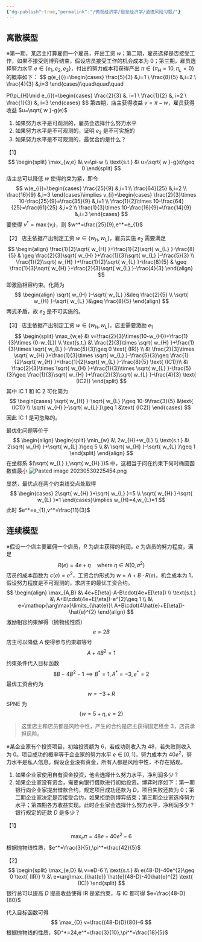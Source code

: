```yaml
---
{"dg-publish":true,"permalink":"/微观经济学/信息经济学/道德风险习题/"}
---
```


## 离散模型

※第一期，某店主打算雇佣一个雇员，开出工资 $w$；第二期，雇员选择是否接受工作，如果不接受则博弈结束，假设店员接受工作的机会成本为 0；第三期，雇员选择努力水平 $e\in \{e_{1},e_{2},e_{3}\}$，付出的努力成本和获得产出 $\pi \in \{\pi_{H}=10,\pi_{L}=0\}$ 的概率如下：
$$
g(e_{i})=\begin{cases}
\frac{5}{3} &,i=1 \\
\frac{8}{5} &,i=2 \\
\frac{4}{3} &,i=3
\end{cases}\quad\quad\quad

P(\pi_{H}\mid e_{i})=\begin{cases}
\frac{2}{3} &, i=1 \\
\frac{1}{2} &, i=2 \\
\frac{1}{3} &, i=3
\end{cases}
$$
第四期，店主获得收益 $v=\pi-w$，雇员获得收益 $u=\sqrt{ w }-g(e)$
1. 如果努力水平是可观测的，雇员会选择什么努力水平
2. 如果努力水平是不可观测的，证明 $e_{2}$ 是不可实施的
3. 如果努力水平是不可观测的，最优合约是什么？

【1】
$$
\begin{split}
\max_{w,e} &\ v=\pi-w \\
\text{s.t.} &\ u=\sqrt{ w }-g(e)\geq 0
\end{split}
$$
店主总可以降低 $w$ 使得约束为紧，即令
$$
w(e_{i})=\begin{cases}
\frac{25}{9} &,i=1 \\
\frac{64}{25} &,i=2 \\
\frac{16}{9} &,i=3
\end{cases}\implies
v_{i}=\begin{cases}
\frac{2}{3}\times 10-\frac{25}{9}=\frac{35}{9} &,i=1 \\
\frac{1}{2}\times 10-\frac{64}{25}=\frac{61}{25} &,i=2 \\
\frac{1}{3}\times 10-\frac{16}{9}=\frac{14}{9} &,i=3
\end{cases}
$$
要使得 $v^*=\max \{ v_{i} \}$，则 $w^*=\frac{25}{9},e^*=e_{1}$

【2】
店主依据产出制定工资 $w\in\{w_{H},w_{L}\}$，雇员实施 $e_{2}$ 需要满足
$$
\begin{align}
\frac{1}{2}\sqrt{ w_{H} }+\frac{1}{2}\sqrt{ w_{L} }-\frac{8}{5} & \geq \frac{2}{3}\sqrt{ w_{H} }+\frac{1}{3}\sqrt{ w_{L} }-\frac{5}{3} \\
\frac{1}{2}\sqrt{ w_{H} }+\frac{1}{2}\sqrt{ w_{L} }-\frac{8}{5} & \geq \frac{1}{3}\sqrt{ w_{H} }+\frac{2}{3}\sqrt{ w_{L} }-\frac{4}{3}
\end{align}
$$
即激励相容约束。化简为
$$
\begin{align}
\sqrt{ w_{H} }-\sqrt{ w_{L} }&\leq \frac{2}{5} \\
\sqrt{ w_{H} }-\sqrt{ w_{L} }&\geq  \frac{8}{5}
\end{align}
$$
两式矛盾，故 $e_{2}$ 是不可实施的。


【3】
店主依据产出制定工资 $w\in\{w_{H},w_{L}\}$，店主需要激励 $e_{1}$
$$
\begin{split}
\max_{w,e} &\ v=\frac{2}{3}\times(10-w_{H})+\frac{1}{3}\times (0-w_{L}) \\
\text{s.t.} &\ \frac{2}{3}\times \sqrt{ w_{H} }+\frac{1}{3}\times \sqrt{ w_{L} }-\frac{5}{3}\geq 0 \text{ (IR)} \\
&\ \frac{2}{3}\times \sqrt{ w_{H} }+\frac{1}{3}\times \sqrt{ w_{L} }-\frac{5}{3}\geq \frac{1}{2}\sqrt{ w_{H} }+\frac{1}{2}\sqrt{ w_{L} }-\frac{8}{5} \text{ (IC1)}\\
&\ \frac{2}{3}\times \sqrt{ w_{H} }+\frac{1}{3}\times \sqrt{ w_{L} }-\frac{5}{3}\geq \frac{1}{3}\sqrt{ w_{H} }+\frac{2}{3}\sqrt{ w_{L} }-\frac{4}{3} \text{ (IC2)}
\end{split}
$$
其中 IC 1 和 IC 2 可化简为
$$
\begin{cases}
\sqrt{ w_{H} }-\sqrt{ w_{L} }\geq 10-9\frac{3}{5} &\text{ (IC1)} \\
\sqrt{ w_{H} }-\sqrt{ w_{L} }\geq 1 &\text{ (IC2)}
\end{cases}
$$
因此 IC 1 是可忽略的。

最优化问题等价于
$$
\begin{align}
\begin{split}
\min_{w} &\ 2w_{H}+w_{L} \\
\text{s.t.} &\ 2\sqrt{ w_{H} }+\sqrt{ w_{L} }\geq 5 \\
&\ \sqrt{ w_{H} }-\sqrt{ w_{L} }\geq 1
\end{split}
\end{align}
$$
在坐标系 $(\sqrt{ w_{L} },\sqrt{ w_{H} })$ 中，这相当于问在约束下何时椭圆函数值最小
![Pasted image 20230530225454.png](/img/user/%E9%99%84%E4%BB%B6/Pasted%20image%2020230530225454.png)

显然，最优点在两个约束线交点处取得
$$
\begin{cases}
2\sqrt{ w_{H} }+\sqrt{ w_{L} }=5 \\
\sqrt{ w_{H} }-\sqrt{ w_{L} }=1
\end{cases}\implies w_{H}=4,w_{L}=1
$$
此时 $e^*=e_{1},v^*=\frac{11}{3}$


## 连续模型

※假设一个店主要雇佣一个店员，$R$ 为店主获得的利润，$e$ 为店员的努力程度，满足
$$
R(e)=4e+\eta \quad \text{where }\eta \in N(0,\sigma ^{2}) 
$$
店员的成本函数为 $c(e)=e^{2}$，工资合约形式为 $w=A+B\cdot R(e)$，机会成本为 1，假设努力程度是不可观测的，求店主的最优工资合约。
$$
\begin{align}
\max_{A,B} &\ 4e+E[\eta]-A-B\cdot(4e+E[\eta]) \\
\text{s.t.} &\ A+B\cdot(4e+E[\eta])-e^{2}\geq 1 \\
&\ e=\mathop{\arg\max}\limits_{\hat{e}}\ A+B\cdot(4\hat{e}+E[\eta])-\hat{e}^{2}
\end{align}
$$
激励相容约束解得（抛物线性质）
$$
e=2B
$$
店主可以降低 $A$ 使得参与约束取等号
$$
A+4B^{2}=1
$$
约束条件代入目标函数
$$
8B-4B^{2}-1 \implies B^*=1,A^*=-3,e^*=2
$$
最优工资合约为
$$
w=-3+R
$$
SPNE 为
$$
\{ w=5+\eta,e=2 \}
$$
> 这里店主和店员都是风险中性，产生的合约是店主获得固定租金 3，店员承担风险。


※某企业家有个投资项目，初始投资额为 6，若成功则收入为 48，若失败则收入为 0。项目成功的概率等于企业家的努力水平 $e\in[0,1]$，努力成本为 $40e^{2}$，努力水平是私人信息。假设企业没有资金，所有人都是风险中性，不存在贴现。
1. 如果企业家使用自有资金投资，他会选择什么努力水平，净利润多少？
2. 如果企业家没有资金，需要向银行借款进行初始投资。博弈时序如下：第一期银行向企业家提出借款合约，规定项目成功还款为 $D$，项目失败还款为 0；第二期企业家决定是否接受合约，如果拒绝则博弈结束；第三期企业家选择努力水平；第四期各方收益实现。此时企业家会选择什么努力水平，净利润多少？银行规定的还款 $D$ 是多少？

【1】
$$
\max_{e}  \pi=48e-40e^{2}-6
$$
根据抛物线性质，$e^*=\frac{3}{5},\pi^*=\frac{42}{5}$

【2】
$$
\begin{split}
\max_{e,D} &\ v=eD-6 \\
\text{s.t.} &\ e(48-D)-40e^{2}\geq 0 \text{ (IR)} \\
&\ e=\arg\max_{\hat{e}} \hat{e}(48-D)-40\hat{e}^{2} \text{ (IC)}
\end{split}
$$
银行总可以提高 $D$ 提高收益使得 IR 是紧约束，与 IC 都可得 $e=\frac{48-D}{80}$

代入目标函数可得
$$
\max_{D} v=\frac{(48-D)D}{80}-6
$$
根据抛物线的性质，$D^*=24,e^*=\frac{3}{10},\pi^*=\frac{18}{5}$


